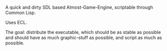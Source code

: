 

A quick and dirty SDL based Almost-Game-Engine, scriptable through Common Lisp.

Uses ECL.

The goal: distribute the executable, which should be as stable as possible and should have as much graphic-stuff as possible, and script as much as possible.